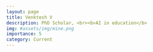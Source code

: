 ```yaml
---
layout: page
title: Venktesh V
description: PhD Scholar, <br><b>AI in education</b>
img: #assets/img/mine.png
importance: 5
category: Current
---
```

